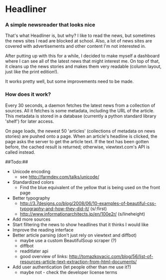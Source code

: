 # Headliner #
### A simple newsreader that looks nice ###

That's what Headliner is, but why? I like to read the news, but sometimes the news
sites I read are blocked at school. Also, a lot of news sites are covered with
advertisements and other content I'm not interested in. 

After putting up with this for a while, I decided to make myself a dashboard where
I can see all of the latest news that might interest me. On top of that, it cleans
up the news stories and makes them very readable (column layout, just like the
print edition!).

It works pretty well, but some improvements need to be made.

### How does it work? ###

Every 30 seconds, a daemon fetches the latest news from a collection of sources. All
it fetches is some metadata, including the URL of the article. This metadata is stored
in a database (currently a python standard library 'shelf') for later access.

On page loads, the newest 50 'articles' (collections of metadata on news stories) are
pushed onto a page. When an article's headline is clicked, the page asks the server to
get the article text. If the text has been gotten before, the cached result is returned;
otherwise, viewtext.com's API is called instead.

##Todo:##


* Unicode encoding
	* see http://farmdev.com/talks/unicode/
* Standardized colors
	* Find the blue equivalent of the yellow that is being used on the front page
* Better typography
	* http://3.7designs.co/blog/2008/06/10-examples-of-beautiful-css-typography-and-how-they-did-it/ (s/:first)
	* http://www.informationarchitects.jp/en/100e2r/ (s/lineheight)
* Add more sources
* Start filtering the news to show headlines that it thinks I would like
* Improve the reading interface
* Better article parsing (don't just rely on viewtext and diffbot)
	* maybe use a custom BeautifulSoup scraper (?)
	* diffbot
	* readitlater api
	* good overview of links: http://tomazkovacic.com/blog/56/list-of-resources-article-text-extraction-from-html-documents/
* Add user authentication (let people other than me use it?)
	* maybe not - check the developer license terms
